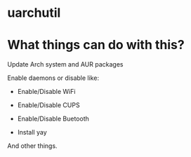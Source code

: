 # uarchutil
# What things can do with this?

Update Arch system and AUR packages


Enable daemons or disable like:
- Enable/Disable WiFi
- Enable/Disable CUPS
- Enable/Disable Buetooth

- Install yay

And other things.
